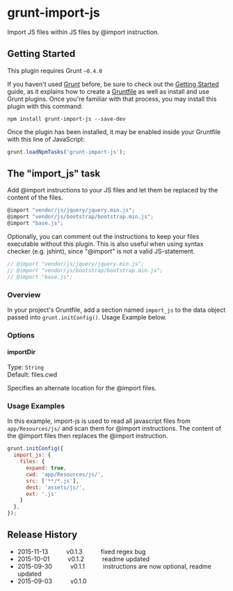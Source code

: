 # grunt-import-js

Import JS files within JS files by @import instruction.


## Getting Started
This plugin requires Grunt `~0.4.0`

If you haven't used [Grunt](http://gruntjs.com/) before, be sure to check out the [Getting Started](http://gruntjs.com/getting-started) guide, as it explains how to create a [Gruntfile](http://gruntjs.com/sample-gruntfile) as well as install and use Grunt plugins. Once you're familiar with that process, you may install this plugin with this command:

```shell
npm install grunt-import-js --save-dev
```

Once the plugin has been installed, it may be enabled inside your Gruntfile with this line of JavaScript:

```js
grunt.loadNpmTasks('grunt-import-js');
```

## The "import_js" task

Add @import instructions to your JS files and let them be replaced by the content of the files.

```js
@import "vendor/js/jquery/jquery.min.js"; 
@import "vendor/js/bootstrap/bootstrap.min.js"; 
@import "base.js"; 
```

Optionally, you can comment out the instructions to keep your files executable without this plugin. This is also useful when using syntax checker (e.g. jshint), since "@import" is not a valid JS-statement.

```js
// @import "vendor/js/jquery/jquery.min.js"; 
// @import "vendor/js/bootstrap/bootstrap.min.js"; 
// @import "base.js"; 
```


### Overview
In your project's Gruntfile, add a section named `import_js` to the data object passed into `grunt.initConfig()`. Usage Example below.


### Options

#### importDir
Type: `String`  
Default: files.cwd

Specifies an alternate location for the @import files.


### Usage Examples

In this example, import-js is used to read all javascript files from `app/Resources/js/` and scan them for @import instructions. The content of the @import files then replaces the @import instruction.

```js
grunt.initConfig({
  import_js: {
    files: {
      expand: true,
      cwd: 'app/Resources/js/',
      src: ['**/*.js'],
      dest: 'assets/js/',
      ext: '.js'
    }
  },
});
```


## Release History

* 2015-11-13   v0.1.3   fixed regex bug
* 2015-10-01   v0.1.2   readme updated
* 2015-09-30   v0.1.1   instructions are now optional, readme updated
* 2015-09-03   v0.1.0   

